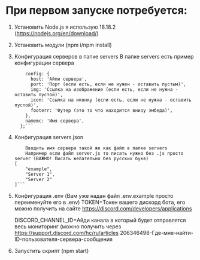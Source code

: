 # При первом запуске потребуется: 
1. Установить Node.js я использую 18.18.2 (https://nodejs.org/en/download/)
2. Установить модули (npm i/npm install)
3. Конфигурация серверов в папке servers
   В папке servers есть пример конфигурации сервера
   ```module.exports = {
       config: {
         host: 'Айпи сервера',
         port: 'Порт (если есть, если не нужен - оставить пустым)',
         img: 'Ссылка на изображение (если есть, если не нужна - оставить пустой)',
         icon: 'Ссылка на иконку (если есть, если не нужна - оставить пустой)',
         footerr: 'Футер (это то что находится внизу эмбеда)',
       },
       namemc: 'Имя сервера',
     };```
4. Конфигурация servers.json
   ``` Пример:
       Вводить имя сервера такой же как файл в папке servers
       Например если файл server.js то писать нужно без .js просто server (ВАЖНО! Писать желательно без русских букв)
   [
       "example",
       "Server 1",
       "Server 2"
   ]```
5. Конфигурация .env (Вам уже надан файл .env.example просто переименуйте его в .env)
   TOKEN=Токен вашего дискорд бота, его можно получить на сайте https://discord.com/developers/applications

   DISCORD_CHANNEL_ID=Айди канала в который будет отправлятся весь мониторинг (можно получить через https://support.discord.com/hc/ru/articles 206346498-Где-мне-найти-ID-пользователя-сервера-сообщения
6. Запустить скрипт (npm start)

